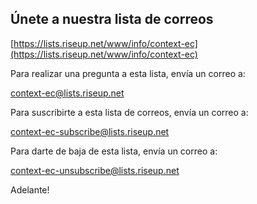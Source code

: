 ## Únete a nuestra lista de correos

[https://lists.riseup.net/www/info/context-ec](https://lists.riseup.net/www/info/context-ec)

Para realizar una pregunta a esta lista, envía un correo a:

context-ec@lists.riseup.net

Para suscribirte a esta lista de correos, envía un correo a:

context-ec-subscribe@lists.riseup.net

Para darte de baja de esta lista, envía un correo a:

context-ec-unsubscribe@lists.riseup.net

Adelante!

